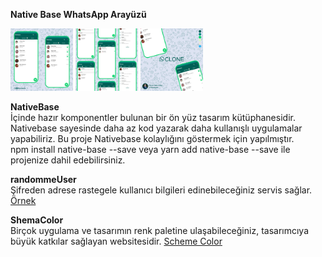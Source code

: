 **Native Base WhatsApp Arayüzü**


<img src="https://github.com/fikretsefa/nativebase-whatsapp/blob/main/Source/Docs/1.png" width="100" >

<img src="https://github.com/fikretsefa/nativebase-whatsapp/blob/main/Source/Docs/2.png" width="100" >

<img src="https://github.com/fikretsefa/nativebase-whatsapp/blob/main/Source/Docs/3.png" width="100" >


**NativeBase**
<br>
İçinde hazır komponentler bulunan bir ön yüz tasarım kütüphanesidir. 
Nativebase sayesinde daha az kod yazarak daha kullanışlı uygulamalar yapabiliriz.
Bu proje Nativebase kolaylığını göstermek için yapılmıştır.
<br>
npm install native-base --save veya yarn add native-base --save
ile projenize dahil edebilirsiniz.

**randommeUser**
<br>
Şifreden adrese rastegele kullanıcı bilgileri edinebileceğiniz servis sağlar.
<a target="_blank" href="https://randomuser.me/api/?page=1&results=10" >Örnek</a>

**ShemaColor**
<br>
Birçok uygulama ve tasarımın renk paletine ulaşabileceğiniz, tasarımcıya büyük 
katkılar sağlayan websitesidir.
<a target="_blank" href="https://schemecolor.com" >Scheme Color</a>

